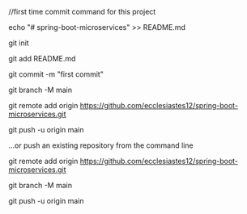 //first time commit command for this project

echo "# spring-boot-microservices" >> README.md

git init

git add README.md

git commit -m "first commit"

git branch -M main

git remote add origin https://github.com/ecclesiastes12/spring-boot-microservices.git

git push -u origin main

…or push an existing repository from the command line

git remote add origin https://github.com/ecclesiastes12/spring-boot-microservices.git

git branch -M main

git push -u origin main
